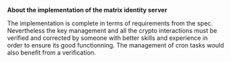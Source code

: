 **About the implementation of the matrix identity server**

The implementation is complete in terms of requirements from the spec. Nevertheless the key management and all the crypto interactions must be verified and corrected by someone with better skills and experience in order to ensure its good functionning.
The management of cron tasks would also benefit from a verification.